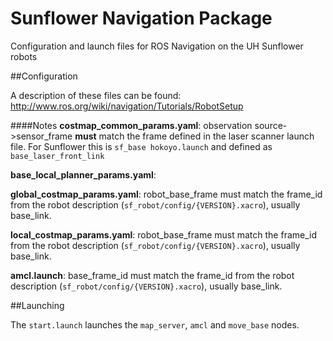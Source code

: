Sunflower Navigation Package
===

Configuration and launch files for ROS Navigation on the UH Sunflower robots 

##Configuration

A description of these files can be found: http://www.ros.org/wiki/navigation/Tutorials/RobotSetup

####Notes
__costmap_common_params.yaml__: observation source->sensor_frame __must__ match the frame defined in the laser scanner launch file.  For Sunflower this is ```sf_base hokoyo.launch``` and defined as ```base_laser_front_link```

__base_local_planner_params.yaml__: 

__global_costmap_params.yaml__: robot_base_frame must match the frame_id from the robot description (```sf_robot/config/{VERSION}.xacro```), usually base_link.

__local_costmap_params.yaml__: robot_base_frame must match the frame_id from the robot description (```sf_robot/config/{VERSION}.xacro```), usually base_link.

__amcl.launch__: base_frame_id must match the frame_id from the robot description (```sf_robot/config/{VERSION}.xacro```), usually base_link.

##Launching

The ```start.launch``` launches the ```map_server```, ```amcl``` and ```move_base``` nodes.
